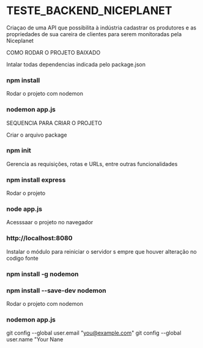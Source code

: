 # TESTE_BACKEND_NICEPLANET
Criaçao de uma API que possibilita à indústria cadastrar os produtores e as propriedades de sua careira de clientes para serem monitoradas pela Niceplanet

COMO RODAR O PROJETO BAIXADO

Intalar todas dependencias indicada pelo package.json
### npm install 

Rodar o projeto com nodemon
### nodemon app.js

SEQUENCIA PARA CRIAR O PROJETO

Criar o arquivo package
### npm init

Gerencia as requisições, rotas e URLs, entre outras funcionalidades
### npm install express

Rodar o projeto 
### node app.js

Acesssaar o projeto no navegador
### http://localhost:8080

Instalar o módulo para reiniciar o servidor s empre que houver alteração no codigo fonte
### npm install -g nodemon
### npm install --save-dev nodemon

Rodar o projeto com nodemon
### nodemon app.js


  git config --global user.email "you@example.com"
  git config --global user.name "Your Nane